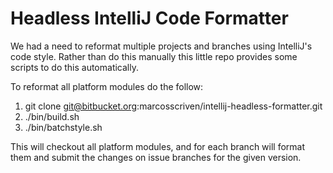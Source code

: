 # Headless IntelliJ Code Formatter

We had a need to reformat multiple projects and branches using IntelliJ's code style. Rather than do this manually this
little repo provides some scripts to do this automatically.

To reformat all platform modules do the follow:

1. git clone git@bitbucket.org:marcosscriven/intellij-headless-formatter.git
2. ./bin/build.sh
3. ./bin/batchstyle.sh

This will checkout all platform modules, and for each branch will format them and submit the changes on issue branches
for the given version.